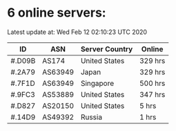 # 6 online servers:

Latest update at: Wed Feb 12 02:10:23 UTC 2020

| ID | ASN | Server Country | Online |
| -- | --- | -------------- | ------ |
| #.D09B | AS174 | United States | 329 hrs |
| #.2A79 | AS63949 | Japan | 329 hrs |
| #.7F1D | AS63949 | Singapore | 500 hrs |
| #.9FC3 | AS53889 | United States | 347 hrs |
| #.D827 | AS20150 | United States | 5 hrs |
| #.14D9 | AS49392 | Russia | 1 hrs |


